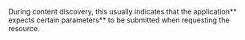 During content discovery, this usually indicates that the application** expects certain parameters** to be submitted when requesting the  resource.